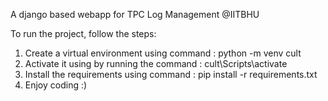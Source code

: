A django based webapp for TPC Log Management @IITBHU

To run the project, follow the steps:

1. Create a virtual environment using command : python -m venv cult
2. Activate it using by running the command : cult\Scripts\activate
3. Install the requirements using command : pip install -r requirements.txt
4. Enjoy coding :)
